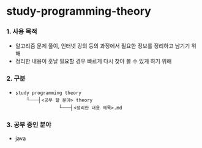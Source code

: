 # study-programming-theory
### 1. 사용 목적
- 알고리즘 문제 풀이, 인터넷 강의 등의 과정에서 필요한 정보를 정리하고 남기기 위해
- 정리한 내용이 훗날 필요할 경우 빠르게 다시 찾아 볼 수 있게 하기 위해
### 2. 구분
   - `study programming theory`  
     　　└──┤`<공부 할 분야> theory`  
     　　　　　　　　└──┤`<정리한 내용 제목>.md`
### 3. 공부 중인 분야
- java
